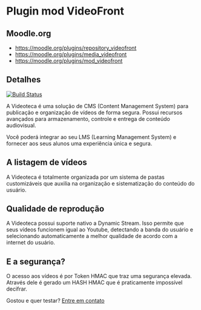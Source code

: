 # Plugin mod VideoFront

## Moodle.org

* https://moodle.org/plugins/repository_videofront
* https://moodle.org/plugins/media_videofront
* https://moodle.org/plugins/mod_videofront

## Detalhes

[![Build Status](https://travis-ci.org/videofront/moodle-mod_videofront.svg?branch=master)](https://travis-ci.org/videofront/moodle-mod_videofront)

A Videoteca é uma solução de CMS (Content Management System) para publicação e organização de vídeos de forma segura. Possui recursos avançados para armazenamento, controle e entrega de conteúdo audiovisual.

Você poderá integrar ao seu LMS (Learning Management System) e fornecer aos seus alunos uma experiência única e segura.

## A listagem de vídeos
A Videoteca é totalmente organizada por um sistema de pastas customizáveis que auxilia na organização e sistematização do conteúdo do usuário.

##  Qualidade de reprodução
A Videoteca possui suporte nativo a Dynamic Stream. Isso permite que seus vídeos funcionem igual ao Youtube, detectando a banda do usuário e selecionando automaticamente a melhor qualidade de acordo com a internet do usuário.

## E a segurança?
O acesso aos vídeos é por Token HMAC que traz uma segurança elevada. Através dele é gerado um HASH HMAC que é praticamente impossível decifrar.

Gostou e quer testar? [Entre em contato](https://www.videofront.com.br/br/Contato)
